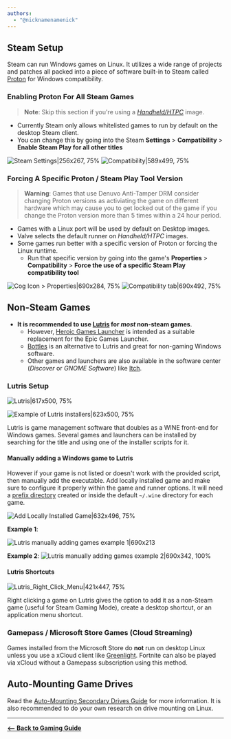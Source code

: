 ```yaml
---
authors:
  - "@nicknamenamenick"
---
```


<!-- ANCHOR: METADATA -->
<!--{"url_discourse": "https://universal-blue.discourse.group/docs?topic=2656", "fetched_at": "2024-09-03 16:43:09.533219+00:00"}-->
<!-- ANCHOR_END: METADATA -->

## **Steam Setup**

Steam can run Windows games on Linux. It utilizes a wide range of projects and patches all packed into a piece of software built-in to Steam called [Proton](https://github.com/ValveSoftware/Proton) for Windows compatibility.

### Enabling Proton For All Steam Games

> **Note**: Skip this section if you're using a [_Handheld/HTPC_](../Handheld_and_HTPC_edition/Steam_Gaming_Mode.md) image.

- Currently Steam only allows whitelisted games to run by default on the desktop Steam client.
- You can change this by going into the Steam **Settings** > **Compatibility** > **Enable Steam Play for all other titles**

![Steam Settings|256x267, 75%](../img/Steam_Setup_Settings.png)
![Compatibility|589x499, 75%](../img/Steam_Setup_Compatibility.png)

### Forcing A Specific Proton / Steam Play Tool Version

>**Warning**:  Games that use Denuvo Anti-Tamper DRM consider changing Proton versions as activiating the game on different hardware which may cause you to get locked out of the game if you change the Proton version more than 5 times within a 24 hour period.

- Games with a Linux port will be used by default on Desktop images.
- Valve selects the default runner on _Handheld/HTPC_ images.
- Some games run better with a specific version of Proton or forcing the Linux runtime.
  - Run that specific version by going into the game's **Properties** > **Compatibility** > **Force the use of a specific Steam Play compatibility tool**

![Cog Icon > Properties|690x284, 75%](../img/Steam_Setup_Cog.png)
![Compatibility tab|690x492, 75%](../img/Steam_Setup_Compat_Tab.png)

## **Non-Steam Games**

- **It is recommended to use [Lutris](https://lutris.net/games?q=&ordering=-popularity&paginate_by=100) for _most_ non-steam games**.
  - However, [Heroic Games Launcher](https://heroicgameslauncher.com) is intended as a suitable replacement for the Epic Games Launcher.
  - [Bottles](https://usebottles.com/) is an alternative to Lutris and great for non-gaming Windows software.
  - Other games and launchers are also available in the software center (_Discover_ or _GNOME Software_) like [Itch](https://flathub.org/apps/io.itch.itch).

### Lutris Setup

![Lutris|617x500, 75%](../img/Lutris_Setup.png)

![Example of Lutris installers|623x500, 75%](../img/Lutris_Setup_Installers.png)

Lutris is game management software that doubles as a WINE front-end for Windows games. Several games and launchers can be installed by searching for the title and using one of the installer scripts for it.

#### Manually adding a Windows game to Lutris

However if your game is not listed or doesn't work with the provided script, then manually add the executable. Add locally installed game and make sure to configure it properly within the game and runner options.  It will need a [prefix directory](https://docs.bazzite.gg/Gaming/Managing_and_modding_games/#non-steam-games-prefix-management) created or inside the default `~/.wine` directory for each game.

![Add Locally Installed Game|632x496, 75%](../img/Lutris_Setup_Add_Local_Game.png)

**Example 1**:

![Lutris manually adding games example 1|690x213](../img/Lutris_Setup_Add_Local_Game_1.png)

**Example 2**:
![Lutris manually adding games example 2|690x342, 100%](../img/Lutris_Setup_Add_Local_Game_2.png)

#### Lutris Shortcuts

![Lutris_Right_Click_Menu|421x447, 75%](../img/Lutris_Setup_Shortcut.png)

Right clicking a game on Lutris gives the option to add it as a non-Steam game (useful for Steam Gaming Mode), create a desktop shortcut, or an application menu shortcut.

### Gamepass / Microsoft Store Games (Cloud Streaming)

Games installed from the Microsoft Store do **not** run on desktop Linux unless you use a xCloud client like [Greenlight](https://github.com/unknownskl/greenlight). Fortnite can also be played via xCloud without a Gamepass subscription using this method.

## Auto-Mounting Game Drives

Read the [Auto-Mounting Secondary Drives Guide](../Advanced/Auto-Mounting_Secondary_Drives.md) for more information. It is also recommended to do your own research on drive mounting on Linux.

<hr>

[**<-- Back to Gaming Guide**](./index.md)
